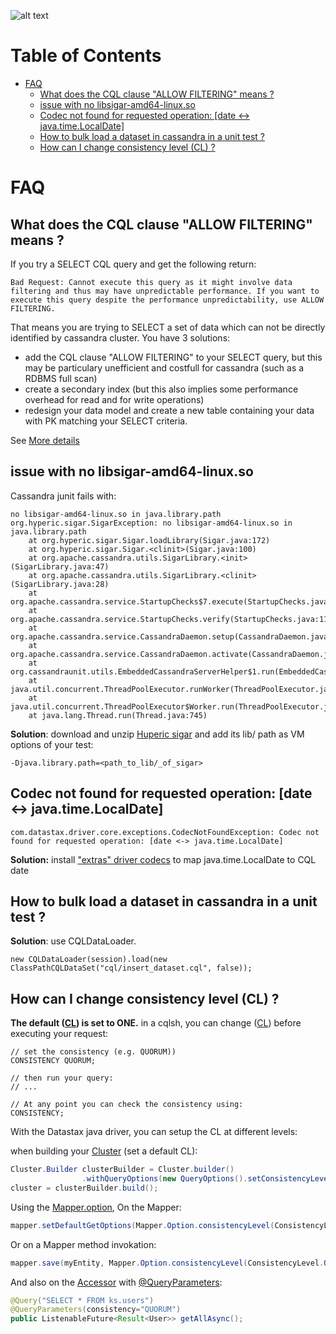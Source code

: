 ![alt text](https://cdn.pixabay.com/photo/2017/08/15/08/16/faq-2643072_640.jpg "FAQ")

Table of Contents
=================

   * [FAQ](#faq)
      * [What does the CQL clause "ALLOW FILTERING" means ?](#what-does-the-cql-clause-allow-filtering-means-)
      * [issue with no libsigar-amd64-linux.so](#issue-with-no-libsigar-amd64-linuxso)
      * [Codec not found for requested operation: [date &lt;-&gt; java.time.LocalDate]](#codec-not-found-for-requested-operation-date---javatimelocaldate)
      * [How to bulk load a dataset in cassandra in a unit test ?](#how-to-bulk-load-a-dataset-in-cassandra-in-a-unit-test-)
      * [How can I change consistency level (CL) ?](#how-can-i-change-consistency-level-cl-)

FAQ
===

What does the CQL clause "ALLOW FILTERING" means ?
--------------------------------------------------
If you try a SELECT CQL query and get the following return:
```
Bad Request: Cannot execute this query as it might involve data filtering and thus may have unpredictable performance. If you want to execute this query despite the performance unpredictability, use ALLOW FILTERING.
```
That means you are trying to SELECT a set of data which can not be directly identified by cassandra cluster. You have 3 solutions:
* add the CQL clause "ALLOW FILTERING" to your SELECT query, but this may be particulary unefficient and costfull for cassandra (such as a RDBMS full scan)
* create a secondary index (but this also implies some performance overhead for read and for write operations)
* redesign your data model and create a new table containing your data with PK matching your SELECT criteria.

See [More details](https://www.datastax.com/dev/blog/allow-filtering-explained-2)

issue with no libsigar-amd64-linux.so
-------------------------------------
Cassandra junit fails with:
```
no libsigar-amd64-linux.so in java.library.path
org.hyperic.sigar.SigarException: no libsigar-amd64-linux.so in java.library.path
	at org.hyperic.sigar.Sigar.loadLibrary(Sigar.java:172)
	at org.hyperic.sigar.Sigar.<clinit>(Sigar.java:100)
	at org.apache.cassandra.utils.SigarLibrary.<init>(SigarLibrary.java:47)
	at org.apache.cassandra.utils.SigarLibrary.<clinit>(SigarLibrary.java:28)
	at org.apache.cassandra.service.StartupChecks$7.execute(StartupChecks.java:216)
	at org.apache.cassandra.service.StartupChecks.verify(StartupChecks.java:112)
	at org.apache.cassandra.service.CassandraDaemon.setup(CassandraDaemon.java:196)
	at org.apache.cassandra.service.CassandraDaemon.activate(CassandraDaemon.java:601)
	at org.cassandraunit.utils.EmbeddedCassandraServerHelper$1.run(EmbeddedCassandraServerHelper.java:129)
	at java.util.concurrent.ThreadPoolExecutor.runWorker(ThreadPoolExecutor.java:1142)
	at java.util.concurrent.ThreadPoolExecutor$Worker.run(ThreadPoolExecutor.java:617)
	at java.lang.Thread.run(Thread.java:745)
```

**Solution**: download and unzip [Huperic sigar](https://sourceforge.net/projects/sigar/files/sigar/1.6/hyperic-sigar-1.6.4.zip/download) and add its lib/ path as VM options of your test:
```
-Djava.library.path=<path_to_lib/_of_sigar>
```

Codec not found for requested operation: [date <-> java.time.LocalDate]
-----------------------------------------------------------------------
```
com.datastax.driver.core.exceptions.CodecNotFoundException: Codec not found for requested operation: [date <-> java.time.LocalDate]
```

**Solution:** install ["extras" driver codecs](http://docs.datastax.com/en/developer/java-driver/3.1/manual/custom_codecs/extras/) to map java.time.LocalDate to CQL date

How to bulk load a dataset in cassandra in a unit test ?
--------------------------------------------------------
**Solution**: use CQLDataLoader.
```
new CQLDataLoader(session).load(new ClassPathCQLDataSet("cql/insert_dataset.cql", false));
```

How can I change consistency level (CL) ?
-----------------------------------------
__The default ([CL](https://docs.datastax.com/en/cassandra/3.0/cassandra/dml/dmlConfigConsistency.html#dmlConfigConsistency__dml-config-write-consistency)) is set to ONE.__
in a cqlsh, you can change ([CL](https://docs.datastax.com/en/cassandra/3.0/cassandra/dml/dmlConfigConsistency.html#dmlConfigConsistency)) before executing your request:
```
// set the consistency (e.g. QUORUM))
CONSISTENCY QUORUM;

// then run your query:
// ...

// At any point you can check the consistency using:
CONSISTENCY;
```

With the Datastax java driver, you can setup the CL at different levels:

when building your [Cluster](http://docs.datastax.com/en/drivers/java/2.0/com/datastax/driver/core/Cluster.html) (set a default CL):
```java
Cluster.Builder clusterBuilder = Cluster.builder()
                .withQueryOptions(new QueryOptions().setConsistencyLevel(ConsistencyLevel.QUORUM));
cluster = clusterBuilder.build();
```
Using the [Mapper.option](http://docs.datastax.com/en/developer/java-driver/2.1/manual/object_mapper/using/#mapper-options), On the Mapper: 
```java
mapper.setDefaultGetOptions(Mapper.Option.consistencyLevel(ConsistencyLevel.QUORUM);
```
Or on a Mapper method invokation:
```java
mapper.save(myEntity, Mapper.Option.consistencyLevel(ConsistencyLevel.QUORUM);
```
And also on the [Accessor](http://docs.datastax.com/en/drivers/java/2.1/com/datastax/driver/mapping/annotations/Accessor.html) with [@QueryParameters](http://docs.datastax.com/en/developer/java-driver/2.1/manual/object_mapper/using/#customizing-the-statement):
```java
@Query("SELECT * FROM ks.users")
@QueryParameters(consistency="QUORUM")
public ListenableFuture<Result<User>> getAllAsync();
```

